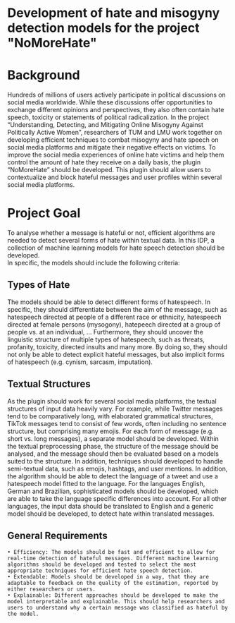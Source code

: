 # Development of hate and misogyny detection models for the project "NoMoreHate"

# Background
Hundreds of millions of users actively participate in political discussions on social media worldwide. While these discussions offer opportunities to exchange different opinions and perspectives, they also often contain hate speech, toxicity or statements of political radicalization. In the project “Understanding, Detecting, and Mitigating Online Misogyny Against Politically Active Women”,  researchers of TUM and LMU work together on developing efficient techniques to combat misogyny and hate speech on social media platforms and mitigate their negative effects on victims.
To improve the social media experiences of online hate victims and help them control the amount of hate they receive on a daily basis, the plugin “NoMoreHate” should be developed. This plugin should allow users to contextualize and block hateful messages and user profiles within several social media platforms. 

# Project Goal
To analyse whether a message is hateful or not, efficient algorithms are needed to detect several forms of hate within textual data. In this IDP, a collection of machine learning models for hate speech detection should be developed.   
In specific, the models should include the following criteria:
## Types of Hate
The models should be able to detect different forms of hatespeech. In specific, they should differentiate between the aim of the message, such as hatespeech directed at people of a different race or ethnicity, hatespeech directed at female persons (mysogony), hatepeech directed at a group of people vs. at an individual, … Furthermore, they should uncover the linguistic structure of multiple types of hatespeech, such as  threats, profanity, toxicity, directed insults and many more. By doing so, they should not only be able to detect explicit hateful messages, but also implicit forms of hatespeech (e.g. cynism, sarcasm, imputation).
## Textual Structures
As the plugin should work for several social media platforms, the textual structures of input data heavily vary. For example, while Twitter messages tend to be comparatively long, with elaborated grammatical structures, TikTok messages tend to consist of few words, often including no sentence structure, but comprising many emojis. For each form of message (e.g. short vs. long messages), a separate model should be developed. Within the textual preprocessing phase, the structure of the message should be analysed, and the message should then be evaluated based on a models suited to the structure. In addition, techniques should developed to handle semi-textual data, such as emojis, hashtags, and user mentions.
In addition, the algorithm should be able to detect the language of a tweet and use a hatespeech model fitted to the language. For the languages English, German and Brazilian, sophisticated models should be developed, which are able to take the language specific differences into account. For all other languages, the input data should be translated to English and a generic model should be developed, to detect hate within translated messages.
## General Requirements
    • Efficiency: The models should be fast and efficient to allow for real-time detection of hateful messages. Different machine learning algorithms should be developed and tested to select the most appropriate techniques for efficient hate speech detection.
    • Extendable: Models should be developed in a way, that they are adaptable to feedback on the quality of the estimation, reported by either researchers or users.
    • Explainable: Different approaches should be developed to make the model interpretable and explainable. This should help researchers and users to understand why a certain message was classified as hateful by the model.
